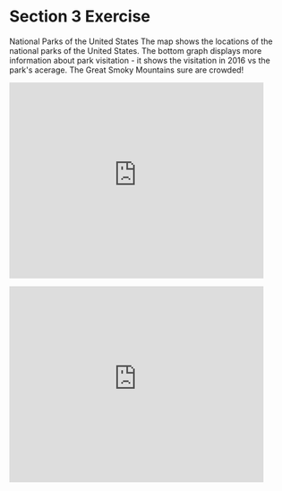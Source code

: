 # Section 3 Exercise
National Parks of the United States
The map shows the locations of the national parks of the United States. The bottom graph displays more information about park visitation - it shows the visitation in 2016 vs the park's acerage. The Great Smoky Mountains sure are crowded!

<p>
<iframe width="90%" height="350" frameborder="0" scrolling="no" src="https://brigid-shaw.github.io/leaflet-map-simple/"></iframe>
 
 
 <p>
<iframe width="90%" height="350" frameborder="0" scrolling="no" src="https://brigid-shaw.github.io/highcharts-scatter-csv/"></iframe>



<p>
